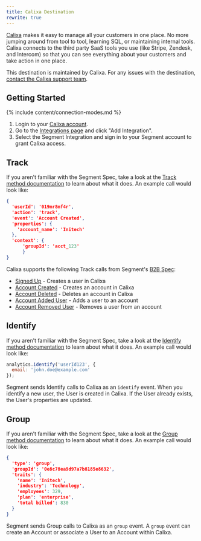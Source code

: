 ```yaml
---
title: Calixa Destination
rewrite: true
---
```


[Calixa](https://www.calixa.io/?utm_source=segmentio&utm_medium=docs&utm_campaign=partners) makes it easy to manage all your customers in one place. No more jumping around from tool to tool, learning SQL, or maintaining internal tools. Calixa connects to the third party SaaS tools you use (like Stripe, Zendesk, and Intercom) so that you can see everything about your customers and take action in one place.

This destination is maintained by Calixa. For any issues with the destination, [contact the Calixa support team](mailto:team@calixa.io).

## Getting Started

{% include content/connection-modes.md %}

1. Login to your [Calixa account](https://console.calixa.io/login).
2. Go to the [Integrations page](https://console.calixa.io/integrations) and click "Add Integration".
3. Select the Segment Integration and sign in to your Segment account to grant Calixa access.

## Track
If you aren't familiar with the Segment Spec, take a look at the [Track method documentation](https://segment.com/docs/connections/spec/track/) to learn about what it does. An example call would look like:

```json
{
  'userId': '019mr8mf4r',
  'action': 'track',
  'event': 'Account Created',
  'properties': {
    'account_name': 'Initech'
  },
  'context': {
      'groupId': 'acct_123'
      }
}
```

Calixa supports the following Track calls from Segment's [B2B Spec](https://segment.com/docs/connections/spec/b2b-saas/):

* [Signed Up](https://segment.com/docs/connections/spec/b2b-saas/#signed-up) - Creates a user in Calixa
* [Account Created](https://segment.com/docs/connections/spec/b2b-saas/#account-created) - Creates an account in Calixa
* [Account Deleted](https://segment.com/docs/connections/spec/b2b-saas/#account-deleted) - Deletes an account in Calixa
* [Account Added User](https://segment.com/docs/connections/spec/b2b-saas/#account-added-user) - Adds  a user to an account
* [Account Removed User](https://segment.com/docs/connections/spec/b2b-saas/#account-removed-user) - Removes a user from an account

## Identify
If you aren't familiar with the Segment Spec, take a look at the [Identify method documentation](https://segment.com/docs/connections/spec/identify/) to learn about what it does. An example call would look like:

```js
analytics.identify('userId123', {
  email: 'john.doe@example.com'
});
```
Segment sends Identify calls to Calixa as an `identify` event. When you identify a new user, the User is created in Calixa. If the User already exists, the User's properties are updated.

## Group
If you aren't familiar with the Segment Spec, take a look at the [Group method documentation](https://segment.com/docs/connections/spec/group/) to learn about what it does. An example call would look like:
```json
{
  'type': 'group',
  'groupId': '0e8c78ea9d97a7b8185e8632',
  'traits': {
    'name': 'Initech',
    'industry': 'Technology',
    'employees': 329,
    'plan': 'enterprise',
    'total billed': 830
  }
}
```
Segment sends Group calls to Calixa as an `group` event. A `group` event can create an Account or associate a User to an Account within Calixa.
